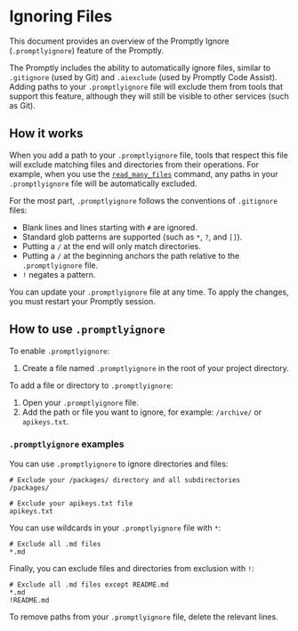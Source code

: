 <!--
Modified: Changed references from Gemini CLI to Promptly
Original work Copyright Google LLC
Licensed under Apache License 2.0
-->

# Ignoring Files

This document provides an overview of the Promptly Ignore (`.promptlyignore`) feature of the Promptly.

The Promptly includes the ability to automatically ignore files, similar to `.gitignore` (used by Git) and `.aiexclude` (used by Promptly Code Assist). Adding paths to your `.promptlyignore` file will exclude them from tools that support this feature, although they will still be visible to other services (such as Git).

## How it works

When you add a path to your `.promptlyignore` file, tools that respect this file will exclude matching files and directories from their operations. For example, when you use the [`read_many_files`](./tools/multi-file.md) command, any paths in your `.promptlyignore` file will be automatically excluded.

For the most part, `.promptlyignore` follows the conventions of `.gitignore` files:

- Blank lines and lines starting with `#` are ignored.
- Standard glob patterns are supported (such as `*`, `?`, and `[]`).
- Putting a `/` at the end will only match directories.
- Putting a `/` at the beginning anchors the path relative to the `.promptlyignore` file.
- `!` negates a pattern.

You can update your `.promptlyignore` file at any time. To apply the changes, you must restart your Promptly session.

## How to use `.promptlyignore`

To enable `.promptlyignore`:

1. Create a file named `.promptlyignore` in the root of your project directory.

To add a file or directory to `.promptlyignore`:

1. Open your `.promptlyignore` file.
2. Add the path or file you want to ignore, for example: `/archive/` or `apikeys.txt`.

### `.promptlyignore` examples

You can use `.promptlyignore` to ignore directories and files:

```
# Exclude your /packages/ directory and all subdirectories
/packages/

# Exclude your apikeys.txt file
apikeys.txt
```

You can use wildcards in your `.promptlyignore` file with `*`:

```
# Exclude all .md files
*.md
```

Finally, you can exclude files and directories from exclusion with `!`:

```
# Exclude all .md files except README.md
*.md
!README.md
```

To remove paths from your `.promptlyignore` file, delete the relevant lines.
